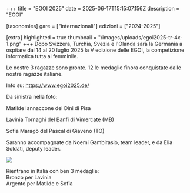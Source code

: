 +++
title = "EGOI 2025"
date = 2025-06-17T15:15:07.156Z
description = "EGOI"

[taxonomies]
gare = ["internazionali"]
edizioni = ["2024-2025"]

[extra]
highlighted = true
thumbnail = "/images/uploads/egoi2025-tr-4x-1.png"
+++
Dopo Svizzera, Turchia, Svezia e l'Olanda sarà la Germania a ospitare dal 14 al 20 luglio 2025 la V edizione delle EGOI, la competizione informatica tutta al femminile.

<!-- more -->

Le nostre 3 ragazze sono pronte. 12 le medaglie finora conquistate dalle nostre
ragazze italiane.

Info su: <https://www.egoi2025.de/>

Da sinistra nella foto:

Matilde Iannaccone del Dini di Pisa

Lavinia Tornaghi del Banfi di Vimercate (MB)

Sofia Maragò del Pascal di Giaveno (TO)

Saranno accompagnate da Noemi Gambirasio, team leader, e da Elia Soldati, deputy leader.

![](/images/uploads/egoi2.jpg)

Rientrano in Italia con ben 3 medaglie: \
Bronzo per Lavinia \
Argento  per Matilde e Sofia
